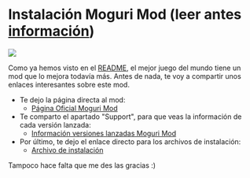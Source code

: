 # Instalación Moguri Mod (leer antes [información](información.md))

<img src= "https://media.moddb.com/images/mods/1/47/46147/Untitled-1.1.png">

Como ya hemos visto en el [README](README.md), el mejor juego del mundo tiene un mod que lo mejora todavía más.
Antes de nada, te voy a compartir unos enlaces interesantes sobre este mod.

* Te dejo la página directa al mod:
  * [Página Oficial Moguri Mod](https://sites.google.com/view/moguri-mod/home) 
* Te comparto el apartado "Support", para que veas la información de cada versión lanzada:
  * [Información versiones lanzadas Moguri Mod](https://sites.google.com/view/moguri-mod/support) 
* Por último, te dejo el enlace directo para los archivos de instalación:
  * [Archivo de instalación](https://sites.google.com/view/moguri-mod/install)

Tampoco hace falta que me des las gracias :)
